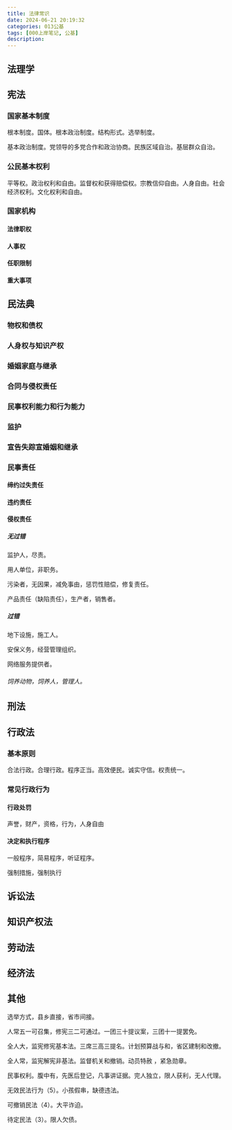 ```yaml
---
title: 法律常识
date: 2024-06-21 20:19:32
categories: 013公基
tags: [000上岸笔记, 公基]
description: 
---
```

## 法理学

## 宪法

### 国家基本制度

根本制度。国体。根本政治制度。结构形式。选举制度。

基本政治制度。党领导的多党合作和政治协商。民族区域自治。基层群众自治。

### 公民基本权利

平等权。政治权利和自由。监督权和获得赔偿权。宗教信仰自由。人身自由。社会经济权利。文化权利和自由。

### 国家机构

#### 法律职权

#### 人事权

#### 任职限制

#### 重大事项

## 民法典

### 物权和债权

### 人身权与知识产权

### 婚姻家庭与继承

### 合同与侵权责任

### 民事权利能力和行为能力

### 监护

### 宣告失踪宣婚姻和继承

### 民事责任

#### 缔约过失责任

#### 违约责任

#### 侵权责任

##### 无过错

监护人，尽责。

用人单位，非职务。

污染者，无因果，减免事由，惩罚性赔偿，修复责任。

产品责任（缺陷责任），生产者，销售者。

##### 过错

地下设施，施工人。

安保义务，经营管理组织。

网络服务提供者。

###### 饲养动物，饲养人，管理人。

## 刑法

## 行政法

### 基本原则

合法行政。合理行政。程序正当。高效便民。诚实守信。权责统一。

### 常见行政行为

#### 行政处罚

声誉，财产，资格，行为，人身自由

#### 决定和执行程序

一般程序，简易程序，听证程序。

强制措施，强制执行

## 诉讼法

## 知识产权法

## 劳动法

## 经济法

## 其他

选举方式，县乡直接，省市间接。      

人常五一可召集，修宪三二可通过。一团三十提议案，三团十一提罢免。

全人大，监宪修宪基本法。三席三高三提名。计划预算战与和，省区建制和改撤。

全人常，监宪解宪非基法。监督机关和撤销。动员特赦 ，紧急勋章。

民事权利。腹中有，先医后登记，凡事讲证据。完人独立，限人获利，无人代理。

无效民法行为（5）。小孩假串，缺德违法。

可撤销民法（4）。大平诈迫。

待定民法（3）。限人欠债。